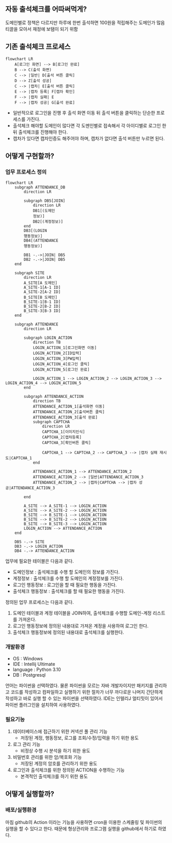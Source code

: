 ## 자동 출석체크를 어따써먹게?
도메인별로 정책은 다르지만 하루에 한번 출석하면 100원을 적립해주는 도메인가 많음
티끌을 모아서 재정에 보탬이 되기 위함

## 기존 출석체크 프로세스
```mermaid
flowchart LR
    A[로그인 화면] --> B[로그인 완료]
    B --> C(출석 화면)
    C --> |일반| D[출석 버튼 클릭]
    D --> Z[출석 성공]
    C --> |캡차| E[출석 버튼 클릭]
    E --> |캡차 등록| F[캡차 확인]
    F --> |캡차 실패| E
    F --> |캡차 성공| G[출석 완료]
```

- 일반적으로 로그인을 진행 후 출석 화면 이동 뒤 출석 버튼을 클릭하는 단순한 프로세스를 가진다.
- 출석체크 해야할 도메인이 많다면 각 도멘인별로 접속해서 각 아이디별로 로그인 한 뒤 출석체크를 진행해야 한다.
- 캡차가 있다면 캡차인증도 해주어야 하며, 캡차가 없다면 출석 버튼만 누르면 된다.

## 어떻게 구현할까?
### 업무 프로세스 정의
```mermaid
flowchart LR
	subgraph ATTENDANCE_DB
		direction LR
		
		subgraph DB5[JOIN]
			direction LR
			DB1[(도메인
			정보)]
			DB2[(계정정보)]
		end
		DB3[(LOGIN
		행동정보)]
		DB4[(ATTENDANCE
		행동정보)]
		
		DB1 -.->|JOIN| DB5
		DB2 -.->|JOIN| DB5
	end
	
	subgraph SITE
		direction LR
		A_SITE[A 도메인]
		A_SITE-1[A-1 ID]
		A_SITE-2[A-2 ID]
		B_SITE[B 도메인]
		B_SITE-1[B-1 ID]
		B_SITE-2[B-2 ID]
		B_SITE-3[B-3 ID]
	end
	
	subgraph ATTENDANCE
		direction LR
		
		subgraph LOGIN_ACTION
			direction TB
			LOGIN_ACTION_1[로그인화면 이동]
			LOGIN_ACTION_2[ID입력]
			LOGIN_ACTION_3[PW입력]
			LOGIN_ACTION_4[로그인 클릭]
			LOGIN_ACTION_5[로그인 완료]
			
			LOGIN_ACTION_1 --> LOGIN_ACTION_2 --> LOGIN_ACTION_3 --> LOGIN_ACTION_4 --> LOGIN_ACTION_5
		end
		
		subgraph ATTENDANCE_ACTION
			direction TB
			ATTENDANCE_ACTION_1[출석화면 이동]
			ATTENDANCE_ACTION_2[출석버튼 클릭]
			ATTENDANCE_ACTION_3[출석 완료]
			subgraph CAPTCHA
				direction LR
				CAPTCHA_1[이미지인식]
				CAPTCHA_2[캡차등록]
				CAPTCHA_3[확인버튼 클릭]
				
				CAPTCHA_1 --> CAPTCHA_2 --> CAPTCHA_3 --> |캡차 실패 재시도|CAPTCHA_1
			end
			
			ATTENDANCE_ACTION_1 --> ATTENDANCE_ACTION_2
			ATTENDANCE_ACTION_2 --> |일반|ATTENDANCE_ACTION_3
			ATTENDANCE_ACTION_2 --> |캡차|CAPTCHA --> |캡차 성공|ATTENDANCE_ACTION_3
				
		end

	    A_SITE --> A_SITE-1 --> LOGIN_ACTION
	    A_SITE --> A_SITE-2 --> LOGIN_ACTION
	    B_SITE --> B_SITE-1 --> LOGIN_ACTION
	    B_SITE --> B_SITE-2 --> LOGIN_ACTION
	    B_SITE --> B_SITE-3 --> LOGIN_ACTION
		LOGIN_ACTION --> ATTENDANCE_ACTION
	end
	
	DB5 -.-> SITE
	DB3 -.-> LOGIN_ACTION
	DB4 -.-> ATTENDANCE_ACTION
```

업무에 필요한 테이블은 다음과 같다.
- 도메인정보 : 출석체크를 수행 할 도메인의 정보를 가진다.
- 계정정보 : 출석체크를 수행 할 도메인의 계정정보를 가진다.
- 로그인 행동정보 : 로그인을 할 때 필요한 행동을 가진다.
- 출석체크 행동정보 : 출석체크를 할 때 필요한 행동을 가진다.

정의된 업무 프로세스는 다음과 같다.
1.  도메인 테이블과 계정 테이블을 JOIN하여, 출석체크를 수행할 도메인-계정 리스트를 가져온다.
2.  로그인 행동정보에 정의된 내용대로 가져온 계정을 사용하여 로그인 한다.
3.  출석체크 행동정보에 정의된 내용대로 출석체크를 실행한다.
### 개발환경
- OS : Windows
- IDE : Intellij Ultimate
- language : Python 3.10
- DB : Postgresql

언어는 파이썬을 선택하였다.
물론 파이썬을 모르는 자바 개발자이지만 패키지를 관리하고 코드를 작성하고 컴파일하고 실행하기 위한 절차가 너무 까다로운 나머지
간단하게 작성하고 바로 실행 할 수 있는 파이썬을 선택하였다. IDE는 인텔리J 얼티밋이 있어서 파이썬 플러그인을 설치하여 사용하였다.
### 필요기능
1. 데이터베이스에 접근하기 위한 커넥션 풀 관리 기능
	- 저장된 계정, 행동정보, 로그를 조회/수정/입력을 하기 위한 용도
2. 로그 관리 기능
	- 비정상 수행 시 분석을 하기 위한 용도
3. 비밀번호 관리를 위한 암/복호화 기능
	- 저장된 계정의 암호를 관리하기 위한 용도
4. 로그인과 출석체크를 위한 정의된 ACTION을 수행하는 기능
	- 본격적인 출석체크를 하기 위한 용도
## 어떻게 실행할까?
### 배포/실행환경

마침 github의 Action 이라는 기능을 사용하면 cron을 이용한 스케줄링 및 파이썬의 실행을 할 수 있다고 한다.
때문에 형상관리와 프로그램 실행을 github에서 하기로 하였다.



